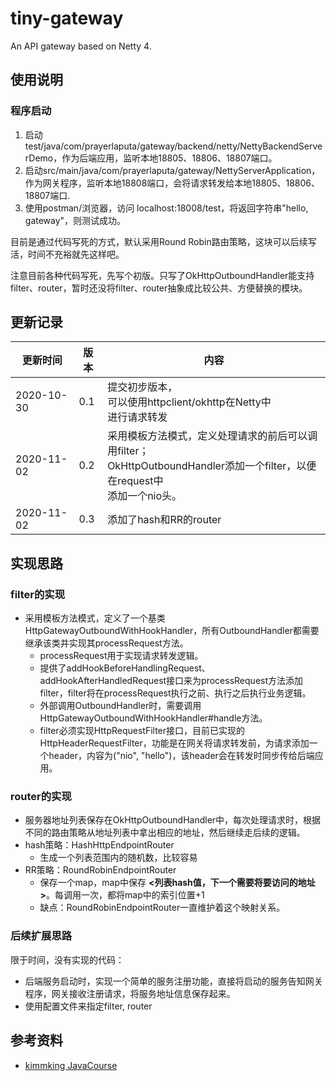 # tiny-gateway
An API gateway based on Netty 4.


## 使用说明  

### 程序启动  
1. 启动test/java/com/prayerlaputa/gateway/backend/netty/NettyBackendServerDemo，作为后端应用，监听本地18805、18806、18807端口。
2. 启动src/main/java/com/prayerlaputa/gateway/NettyServerApplication，作为网关程序，监听本地18808端口，会将请求转发给本地18805、18806、18807端口.    
3. 使用postman/浏览器，访问 localhost:18008/test，将返回字符串"hello, gateway"，则测试成功。

目前是通过代码写死的方式，默认采用Round Robin路由策略，这块可以后续写活，时间不充裕就先这样吧。

注意目前各种代码写死，先写个初版。只写了OkHttpOutboundHandler能支持filter、router，暂时还没将filter、router抽象成比较公共、方便替换的模块。




## 更新记录

| 更新时间   | 版本 | 内容                                                         |
| ---------- | ---- | ------------------------------------------------------------ |
| 2020-10-30 | 0.1  | 提交初步版本，<br/>可以使用httpclient/okhttp在Netty中<br/>进行请求转发 |
| 2020-11-02 | 0.2  | 采用模板方法模式，定义处理请求的前后可以调用filter；<br/>OkHttpOutboundHandler添加一个filter，以便在request中<br/>添加一个nio头。 |
| 2020-11-02 | 0.3  | 添加了hash和RR的router                                       |



## 实现思路

### filter的实现

- 采用模板方法模式，定义了一个基类HttpGatewayOutboundWithHookHandler，所有OutboundHandler都需要继承该类并实现其processRequest方法。
  - processRequest用于实现请求转发逻辑。
  - 提供了addHookBeforeHandlingRequest、addHookAfterHandledRequest接口来为processRequest方法添加filter，filter将在processRequest执行之前、执行之后执行业务逻辑。
  - 外部调用OutboundHandler时，需要调用HttpGatewayOutboundWithHookHandler#handle方法。
  - filter必须实现HttpRequestFilter接口，目前已实现的HttpHeaderRequestFilter，功能是在网关将请求转发前，为请求添加一个header，内容为("nio", "hello")，该header会在转发时同步传给后端应用。

### router的实现

- 服务器地址列表保存在OkHttpOutboundHandler中，每次处理请求时，根据不同的路由策略从地址列表中拿出相应的地址，然后继续走后续的逻辑。
- hash策略：HashHttpEndpointRouter
  - 生成一个列表范围内的随机数，比较容易
- RR策略：RoundRobinEndpointRouter
  - 保存一个map，map中保存 **<列表hash值，下一个需要将要访问的地址>**。每调用一次，都将map中的索引位置+1
  - 缺点：RoundRobinEndpointRouter一直维护着这个映射关系。

### 后续扩展思路

限于时间，没有实现的代码：

- 后端服务启动时，实现一个简单的服务注册功能，直接将启动的服务告知网关程序，网关接收注册请求，将服务地址信息保存起来。
- 使用配置文件来指定filter, router



## 参考资料
- [kimmking JavaCourse](https://github.com/kimmking/JavaCourseCodes) 
